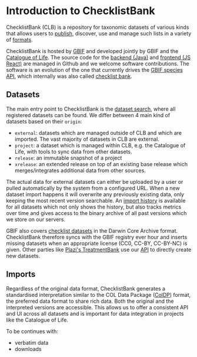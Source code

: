 # Introduction to ChecklistBank

ChecklistBank (CLB) is a repository for taxonomic datasets of various kinds that allows users to [publish](contribute), discover, use and manage such lists in a variety of [formats](formats).

ChecklistBank is hosted by [GBIF](https://www.gbif.org) and developed jointly by GBIF and the [Catalogue of Life](https://https://www.catalogueoflife.org).
The source code for the [backend (Java)](https://github.com/CatalogueOfLife/backend) and [frontend (JS React)](https://github.com/CatalogueOfLife/checklistbank) are managed in Github and we welcome software contributions.
The software is an evolution of the one that currently drives the [GBIF species API](https://www.gbif.org/species/search?advanced=1), which internally was also called [checklist bank](http://github.com/gbif/checklistbank).

## Datasets

The main entry point to ChecklistBank is the [dataset search](https://www.checklistbank.org/dataset), where all registered datasets can be found. We differ between 4 main kind of datasets based on their `origin`:

- `external`: datasets which are managed outside of CLB and which are imported. The vast majority of datasets in CLB are external.
- `project`: a dataset which is managed within CLB, e.g. the Catalogue of Life, with tools to sync data from other datasets.
- `release`: an immutable snapshot of a project
- `xrelease`: an extended release on top of an existing base release which merges/integrates additional data from other sources.

The actual data for external datasets can either be uploaded by a user or pulled automatically by the system from a configured URL. When a new dataset import happens it will overwrite any previously existing data, only keeping the most recent version searchable. An [import history](https://www.checklistbank.org/dataset/1199/imports) is available for all datasets which not only shows the history, but also tracks metrics over time and gives access to the binary archive of all past versions which we store on our servers.

GBIF also covers [checklist datasets](https://www.gbif.org/dataset/search?type=CHECKLIST) in the Darwin Core Archive format.
ChecklistBank therefore syncs with the GBIF registry ever hour and inserts missing datasets when an appropriate license (CC0, CC-BY, CC-BY-NC) is given. Other parties like [Plazi's TreatmentBank](http://plazi.org/treatmentbank/) use our [API](API) to directly create new datasets.

## Imports

Regardless of the original data format, ChecklistBank generates a standardised interpretation similar to the COL Data Package ([ColDP](https://github.com/CatalogueOfLife/coldp/blob/master/README.md)) format, the preferred data format to share rich data. Both the original and the interpreted versions are accessible. This allows us to offer a consistent API and UI across all datasets and is important for data integration in projects like the Catalogue of Life.

To be continues with:

- verbatim data
- downloads
